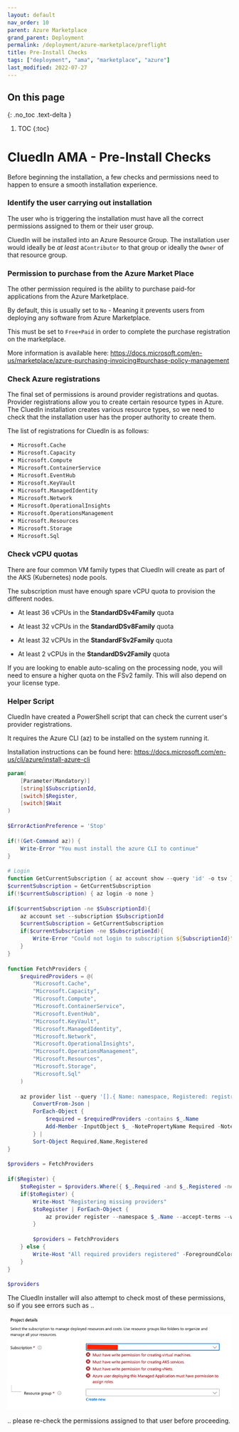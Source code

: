 ```yaml
---
layout: default
nav_order: 10
parent: Azure Marketplace
grand_parent: Deployment
permalink: /deployment/azure-marketplace/preflight
title: Pre-Install Checks
tags: ["deployment", "ama", "marketplace", "azure"]
last_modified: 2022-07-27
---
```


## On this page
{: .no_toc .text-delta }
1. TOC
{:toc}

# CluedIn AMA - Pre-Install Checks

Before beginning the installation, a few checks and permissions need to happen to ensure a smooth installation experience.

### Identify the user carrying out installation

The user who is triggering the installation must have all the correct permissions assigned to them or their user group.

CluedIn will be installed into an Azure Resource Group. The installation user would ideally be *at least*  a`Contributor` to that group or ideally the `Owner` of that resource group. 

### Permission to purchase from the Azure Market Place

The other permission required is the ability to purchase paid-for applications from the Azure Marketplace. 

By default, this is usually set to `No` - Meaning it prevents users from deploying any software from Azure Marketplace.

This must be set to `Free+Paid` in order to complete the purchase registration on the marketplace.

More information is available here: https://docs.microsoft.com/en-us/marketplace/azure-purchasing-invoicing#purchase-policy-management

### Check Azure registrations

The final set of permissions is around provider registrations and quotas. Provider registrations allow you to create certain resource types in Azure.
The CluedIn installation creates various resource types, so we need to check that the installation user has the proper authority to create them.

The list of registrations for CluedIn is as follows:

* `Microsoft.Cache`
* `Microsoft.Capacity`
* `Microsoft.Compute`
* `Microsoft.ContainerService`
* `Microsoft.EventHub`
* `Microsoft.KeyVault`
* `Microsoft.ManagedIdentity`
* `Microsoft.Network`
* `Microsoft.OperationalInsights`
* `Microsoft.OperationsManagement`
* `Microsoft.Resources`
* `Microsoft.Storage`
* `Microsoft.Sql`

### Check vCPU quotas

There are four common VM family types that CluedIn will create as part of the AKS (Kubernetes) node pools. 

The subscription must have enough spare vCPU quota to provision the different nodes.

* At least 36 vCPUs in the **StandardDSv4Family** quota

* At least 32 vCPUs in the **StandardDSv8Family** quota

* At least 32 vCPUs in the **StandardFSv2Family** quota

* At least 2 vCPUs in the **StandardDSv2Family** quota

If you are looking to enable auto-scaling on the processing node, you will need to ensure a higher quota on the FSv2 family. This will also depend on your license type.

### Helper Script

CluedIn have created a PowerShell script that can check the current user's provider registrations.

It requires the Azure CLI (az) to be installed on the system running it. 

Installation instructions can be found here: https://docs.microsoft.com/en-us/cli/azure/install-azure-cli

```powershell
param(
    [Parameter(Mandatory)]
    [string]$SubscriptionId,
    [switch]$Register,
    [switch]$Wait
)

$ErrorActionPreference = 'Stop'

if(!(Get-Command az)) {
    Write-Error "You must install the azure CLI to continue"
}

# Login
function GetCurrentSubscription { az account show --query 'id' -o tsv }
$currentSubscription = GetCurrentSubscription
if(!$currentSubscription) { az login -o none }

if($currentSubscription -ne $SubscriptionId){
    az account set --subscription $SubscriptionId
    $currentSubscription = GetCurrentSubscription
    if($currentSubscription -ne $SubscriptionId){
        Write-Error "Could not login to subscription ${SubscriptionId}"
    }
}

function FetchProviders {
    $requiredProviders = @(
        "Microsoft.Cache",
        "Microsoft.Capacity",
        "Microsoft.Compute",
        "Microsoft.ContainerService",
        "Microsoft.EventHub",
        "Microsoft.KeyVault",
        "Microsoft.ManagedIdentity",
        "Microsoft.Network",
        "Microsoft.OperationalInsights",
        "Microsoft.OperationsManagement",
        "Microsoft.Resources",
        "Microsoft.Storage",
        "Microsoft.Sql"
    )

    az provider list --query '[].{ Name: namespace, Registered: registrationState}' |
        ConvertFrom-Json |
        ForEach-Object {
            $required = $requiredProviders -contains $_.Name
            Add-Member -InputObject $_ -NotePropertyName Required -NotePropertyValue $required -PassThru
        } |
        Sort-Object Required,Name,Registered
}

$providers = FetchProviders

if($Register) {
    $toRegister = $providers.Where({ $_.Required -and $_.Registered -ne 'Registered'})
    if($toRegister) {
        Write-Host "Registering missing providers"
        $toRegister | ForEach-Object {
            az provider register --namespace $_.Name --accept-terms --wait
        }

        $providers = FetchProviders
    } else {
        Write-Host "All required providers registered" -ForegroundColor Green
    }
}

$providers
```

The CluedIn installer will also attempt to check most of these permissions, so if you see errors such as ..

![img.png](../../../assets/images/ama/installer/img.png)

.. please re-check the permissions assigned to that user before proceeding.